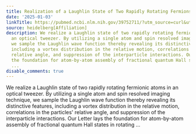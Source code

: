 ```yaml
---
title: Realization of a Laughlin State of Two Rapidly Rotating Fermions
date: '2025-01-03'
linkTitle: https://pubmed.ncbi.nlm.nih.gov/39752711/?utm_source=curl&utm_medium=rss&utm_campaign=pubmed-2&utm_content=1FakS-2QOkCT8HsMOQP1bCRQ4YzyumYOmxmF0moLsQ3dFB1E9V&fc=20220326224207&ff=20250104170649&v=2.18.0.post9+e462414
source: heidelberg[Affiliation]
description: We realize a Laughlin state of two rapidly rotating fermionic atoms in
  an optical tweezer. By utilizing a single atom and spin resolved imaging technique,
  we sample the Laughlin wave function thereby revealing its distinctive features,
  including a vortex distribution in the relative motion, correlations in the particles'
  relative angle, and suppression of the interparticle interactions. Our Letter lays
  the foundation for atom-by-atom assembly of fractional quantum Hall states in rotating
  ...
disable_comments: true
---
```

We realize a Laughlin state of two rapidly rotating fermionic atoms in an optical tweezer. By utilizing a single atom and spin resolved imaging technique, we sample the Laughlin wave function thereby revealing its distinctive features, including a vortex distribution in the relative motion, correlations in the particles' relative angle, and suppression of the interparticle interactions. Our Letter lays the foundation for atom-by-atom assembly of fractional quantum Hall states in rotating ...